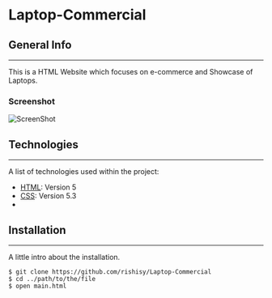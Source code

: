 # Laptop-Commercial
## General Info
***
This is a HTML Website which focuses on e-commerce and Showcase of Laptops.
### Screenshot
![ScreenShot](https://github.com/rishisy/Laptop-Commercial/blob/main/Screen%20Shot%202021-12-30%20at%207.29.39%20PM.png)

## Technologies
***
A list of technologies used within the project:
* [HTML](https://html.com/): Version 5 
* [CSS](https://html.com/css/): Version 5.3
* 

## Installation
***
A little intro about the installation. 
```
$ git clone https://github.com/rishisy/Laptop-Commercial
$ cd ../path/to/the/file
$ open main.html
```


